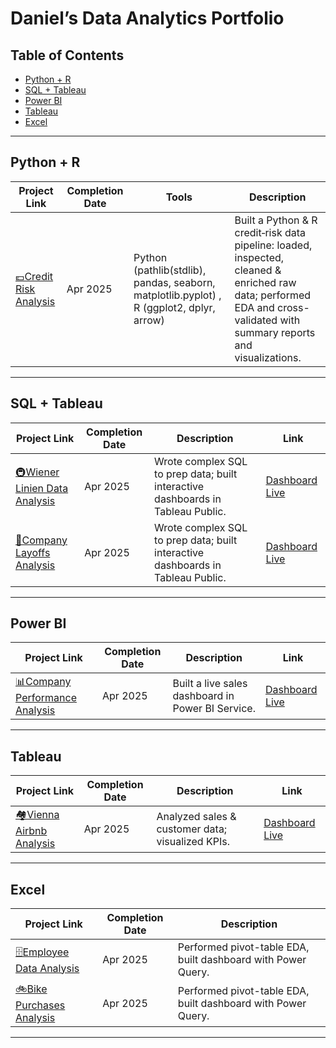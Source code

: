 # Daniel’s Data Analytics Portfolio

## Table of Contents

- [Python + R](#python-r)
- [SQL + Tableau](#sql-tableau)
- [Power BI](#power-bi)
- [Tableau](#tableau)
- [Excel](#excel)


---

## Python + R

| Project Link                 | Completion Date | Tools               | Description                                             |
|------------------------------|-----------------|---------------------|---------------------------------------------------------|
| [💶Credit Risk Analysis](https://github.com/Dan103/Credit-Data-Analysis) | Apr 2025        | Python (pathlib(stdlib), pandas, seaborn, matplotlib.pyplot) , R (ggplot2, dplyr, arrow) | Built a Python & R credit‐risk data pipeline: loaded, inspected, cleaned & enriched raw data; performed EDA and cross-validated with summary reports and visualizations. |
---

## SQL + Tableau

| Project Link | Completion Date | Description                                      |  Link            |
|--------------|-----------------|--------------------------------------------------|---------------------------|
| [🚇Wiener Linien Data Analysis](https://github.com/Dan103/Wiener-Linien-Data-Analysis) | Apr 2025        |  Wrote complex SQL to prep data; built interactive dashboards in Tableau Public. | [Dashboard Live](https://public.tableau.com/app/profile/danylo.butynskyy/viz/WienerLinienDataAnalysis/WienerLinienDashboard) |
| [💼Company Layoffs Analysis](https://github.com/Dan103/Layoff-Analysis-Across-Companies) | Apr 2025        |  Wrote complex SQL to prep data; built interactive dashboards in Tableau Public. | [Dashboard Live](https://public.tableau.com/app/profile/danylo.butynskyy/viz/LayoffAnalysisAcrossCompanies/LayoffsDashboard) |
---

## Power BI

| Project Link                 | Completion Date | Description |  Link |
|------------------------------|-----------------|------------------------------------------------------|-----------------------|
| [📊Company Performance Analysis](https://github.com/Dan103/Company-Performance-Analysis) | Apr 2025 | Built a live sales dashboard in Power BI Service.| [Dashboard Live](https://app.powerbi.com/view?r=eyJrIjoiMjFlZjFhZTgtYTUyYi00ODAzLWIwMzctOGMzMTk5MWU5YTMxIiwidCI6IjA1MDRmNzIxLWQ0NTEtNDAyYi1iODg0LTM4MTQyODU1OWUzOSIsImMiOjh9&pageName=a3dbadc54af337fe9bbc) |
--- 


## Tableau

| Project Link | Completion Date | Description                                      |  Link            |
|--------------|-----------------|--------------------------------------------------|---------------------------|
| [🏘️Vienna Airbnb Analysis](https://github.com/Dan103/Vienna-Airbnb-Analysis)      | Apr 2025        | Analyzed sales & customer data; visualized KPIs. | [Dashboard Live](https://public.tableau.com/app/profile/danylo.butynskyy/viz/ViennaAirbnbAnalysis/AirbnbDashboard) |
---

## Excel

| Project Link        | Completion Date | Description                                                      |
|---------------------|-----------------|------------------------------------------------------------------|
| [🗄️Employee Data Analysis](https://github.com/Dan103/Employee-Data-Analysis) | Apr 2025        | Performed pivot-table EDA, built dashboard with Power Query. |
| [🚲Bike Purchases Analysis](https://github.com/Dan103/Bike-Purchases-Analysis) | Apr 2025        | Performed pivot-table EDA, built dashboard with Power Query. |


---
